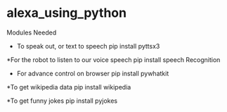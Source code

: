 # alexa_using_python
Modules Needed

* To speak out, or text to speech
pip install pyttsx3

*For the robot to listen to our voice speech
pip install speech Recognition

* For advance control on browser
pip install pywhatkit

*To get wikipedia data
pip install wikipedia

*To get funny jokes
pip install pyjokes
